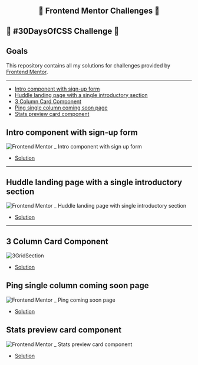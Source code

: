## <div align="center"> 🚀 Frontend Mentor Challenges 🚀 </div>

## 🚀 #30DaysOfCSS Challenge 🚀

## Goals

This repository contains all my solutions for challenges provided by <a href="https://www.frontendmentor.io/">Frontend Mentor</a>.

---

- [Intro component with sign-up form](#id01)
- [Huddle landing page with a single introductory section](#id02)
- [3 Column Card Component](#id03)
- [Ping single column coming soon page](#id04)
- [Stats preview card component](#id05)

## Intro component with sign-up form <a name="id01"></a>

![Frontend Mentor _ Intro component with sign up form](https://user-images.githubusercontent.com/34722707/105234004-5ca52880-5b49-11eb-89ff-b6e409af9087.gif)

<ul>
   <li><a href="https://github.com/laporeon/FrontEndMentor-challenges/tree/master/intro-component-with-signup-form-master">Solution</a>
   </li>
</ul>

---

## Huddle landing page with a single introductory section <a name="id02"></a>

![Frontend Mentor _ Huddle landing page with single introductory section](https://user-images.githubusercontent.com/34722707/105234598-48156000-5b4a-11eb-9a49-1334559a18ea.gif)

<ul>
   <li><a href="https://github.com/laporeon/FrontEndMentor-challenges/tree/master/huddle-landing-page-with-single-introductory-section-master">Solution</a>
   </li>
</ul>

---

## 3 Column Card Component <a name="id03"></a>

![3GridSection](https://user-images.githubusercontent.com/34722707/114467992-2794f900-9bc1-11eb-8746-9b9a6ac2ac90.gif)

<ul>
   <li><a href="https://github.com/laporeon/FrontEndMentor-challenges/tree/master/column-preview-card-component-main">Solution</a>
   </li>
</ul>

## Ping single column coming soon page <a name="id04"></a>

![Frontend Mentor _ Ping coming soon page](https://user-images.githubusercontent.com/34722707/118874667-89800700-b8c1-11eb-88f5-137ae86b586a.gif)

<ul>
   <li><a href="https://github.com/laporeon/FrontEndMentor-challenges/tree/master/ping-coming-soon-page-master">Solution</a>
   </li>
</ul>

## Stats preview card component <a name="id05"></a>

![Frontend Mentor _ Stats preview card component](https://user-images.githubusercontent.com/34722707/119041168-a9303180-b98c-11eb-9354-ba466c2b6de2.gif)

<ul>
   <li><a href="https://github.com/laporeon/FrontEndMentor-challenges/tree/master/stats-preview-card-component-main">Solution</a>
   </li>
</ul>
